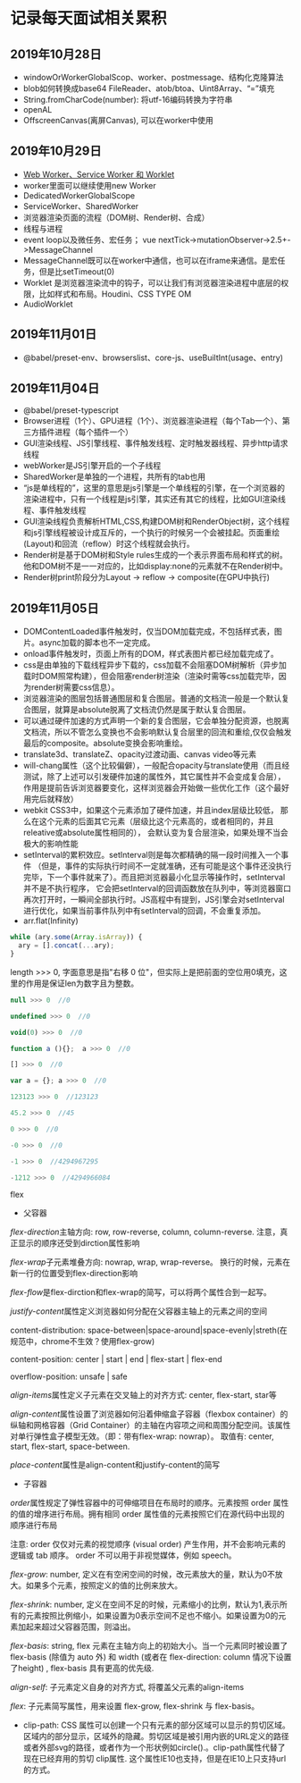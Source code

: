 # 记录每天面试相关累积

## 2019年10月28日

- windowOrWorkerGlobalScop、worker、postmessage、结构化克隆算法
- blob如何转换成base64 FileReader、atob/btoa、Uint8Array、“=”填充
- String.fromCharCode(number): 将utf-16编码转换为字符串
- openAL
- OffscreenCanvas(离屏Canvas), 可以在worker中使用

## 2019年10月29日

- [Web Worker、Service Worker 和 Worklet](https://juejin.im/entry/5c50f22ef265da616b1115a3)
- worker里面可以继续使用new Worker
- DedicatedWorkerGlobalScope
- ServiceWorker、SharedWorker
- 浏览器渲染页面的流程（DOM树、Render树、合成）
- 线程与进程
- event loop以及微任务、宏任务； vue nextTick->mutationObserver->2.5+->MessageChannel
- MessageChannel既可以在worker中通信，也可以在iframe来通信。是宏任务，但是比setTimeout(0)
- Worklet 是浏览器渲染流中的钩子，可以让我们有浏览器渲染进程中底层的权限，比如样式和布局。Houdini、CSS TYPE OM
- AudioWorklet

## 2019年11月01日

- @babel/preset-env、browserslist、core-js、useBuiltInt(usage、entry)

## 2019年11月04日

- @babel/preset-typescript
- Browser进程（1个）、GPU进程（1个）、浏览器渲染进程（每个Tab一个）、第三方插件进程（每个插件一个）
- GUI渲染线程、JS引擎线程、事件触发线程、定时触发器线程、异步http请求线程
- webWorker是JS引擎开启的一个子线程
- SharedWorker是单独的一个进程，共所有的tab也用
- “js是单线程的”，这里的意思是js引擎是一个单线程的引擎，在一个浏览器的渲染进程中，只有一个线程是js引擎，其实还有其它的线程，比如GUI渲染线程、事件触发线程
- GUI渲染线程负责解析HTML,CSS,构建DOM树和RenderObject树，这个线程和js引擎线程被设计成互斥的，一个执行的时候另一个会被挂起。页面重绘(Layout)和回流（reflow）时这个线程就会执行。
- Render树是基于DOM树和Style rules生成的一个表示界面布局和样式的树。他和DOM树不是一一对应的，比如display:none的元素就不在Render树中。
- Render树print阶段分为Layout -> reflow -> composite(在GPU中执行)

## 2019年11月05日

- DOMContentLoaded事件触发时，仅当DOM加载完成，不包括样式表，图片。async加载的脚本也不一定完成。
- onload事件触发时，页面上所有的DOM，样式表图片都已经加载完成了。
- css是由单独的下载线程异步下载的，css加载不会阻塞DOM树解析（异步加载时DOM照常构建），但会阻塞render树渲染（渲染时需等css加载完毕，因为render树需要css信息）。
- 浏览器渲染的图层包括普通图层和复合图层。普通的文档流一般是一个默认复合图层，就算是absolute脱离了文档流仍然是属于默认复合图层。
- 可以通过硬件加速的方式声明一个新的复合图层，它会单独分配资源，也脱离文档流，所以不管怎么变换也不会影响默认复合层里的回流和重绘,仅仅会触发最后的composite。absolute变换会影响重绘。
- translate3d、translateZ、opacity过渡动画、canvas video等元素
- will-chang属性（这个比较偏僻），一般配合opacity与translate使用（而且经测试，除了上述可以引发硬件加速的属性外，其它属性并不会变成复合层）， 作用是提前告诉浏览器要变化，这样浏览器会开始做一些优化工作（这个最好用完后就释放）
- webkit CSS3中，如果这个元素添加了硬件加速，并且index层级比较低， 那么在这个元素的后面其它元素（层级比这个元素高的，或者相同的，并且releative或absolute属性相同的）， 会默认变为复合层渲染，如果处理不当会极大的影响性能
- setInterval的累积效应。setInterval则是每次都精确的隔一段时间推入一个事件 （但是，事件的实际执行时间不一定就准确，还有可能是这个事件还没执行完毕，下一个事件就来了）。而且把浏览器最小化显示等操作时，setInterval并不是不执行程序， 它会把setInterval的回调函数放在队列中，等浏览器窗口再次打开时，一瞬间全部执行时。JS高程中有提到，JS引擎会对setInterval进行优化，如果当前事件队列中有setInterval的回调，不会重复添加。
- arr.flat(Infinity)

```js
while (ary.some(Array.isArray)) {
  ary = [].concat(...ary);
}
```

length >>> 0, 字面意思是指"右移 0 位"，但实际上是把前面的空位用0填充，这里的作用是保证len为数字且为整数。

```js
null >>> 0  //0

undefined >>> 0  //0

void(0) >>> 0  //0

function a (){};  a >>> 0  //0

[] >>> 0  //0

var a = {}; a >>> 0  //0

123123 >>> 0  //123123

45.2 >>> 0  //45

0 >>> 0  //0

-0 >>> 0  //0

-1 >>> 0  //4294967295

-1212 >>> 0  //4294966084
```

flex

- 父容器

*flex-direction*主轴方向: row, row-reverse, column, column-reverse. 注意，真正显示的顺序还受到dirction属性影响

*flex-wrap*子元素堆叠方向: nowrap, wrap, wrap-reverse。 换行的时候，元素在新一行的位置受到flex-direction影响

*flex-flow*是flex-dirction和flex-wrap的简写，可以将两个属性合到一起写。

*justify-content*属性定义浏览器如何分配在父容器主轴上的元素之间的空间

content-distribution: space-between|space-around|space-evenly|streth(在规范中，chrome不生效？使用flex-grow)

content-position: center | start | end | flex-start | flex-end

overflow-position: unsafe | safe

*align-items*属性定义子元素在交叉轴上的对齐方式: center, flex-start, star等

*align-content*属性设置了浏览器如何沿着伸缩盒子容器（flexbox container）的纵轴和网格容器（Grid Container）的主轴在内容项之间和周围分配空间。该属性对单行弹性盒子模型无效。（即：带有flex-wrap: nowrap）。 取值有: center, start, flex-start, space-between.

*place-content*属性是align-content和justify-content的简写

- 子容器

*order*属性规定了弹性容器中的可伸缩项目在布局时的顺序。元素按照 order 属性的值的增序进行布局。拥有相同 order 属性值的元素按照它们在源代码中出现的顺序进行布局

注意: order 仅仅对元素的视觉顺序 (visual order) 产生作用，并不会影响元素的逻辑或 tab 顺序。 order 不可以用于非视觉媒体，例如 speech。

*flex-grow*: number, 定义在有空闲空间的时候，改元素放大的量，默认为0不放大。如果多个元素，按照定义的值的比例来放大。

*flex-shrink*: number, 定义在空间不足的时候，元素缩小的比例，默认为1,表示所有的元素按照比例缩小，如果设置为0表示空间不足也不缩小。如果设置为0的元素加起来超过父容器范围，则溢出。

*flex-basis*: string, flex 元素在主轴方向上的初始大小。当一个元素同时被设置了 flex-basis (除值为 auto 外) 和 width (或者在 flex-direction: column 情况下设置了height) , flex-basis 具有更高的优先级.

*align-self*: 子元素定义自身的对齐方式, 将覆盖父元素的align-items

*flex*: 子元素简写属性，用来设置 flex-grow, flex-shrink 与 flex-basis。

- clip-path: CSS 属性可以创建一个只有元素的部分区域可以显示的剪切区域。区域内的部分显示，区域外的隐藏。剪切区域是被引用内嵌的URL定义的路径或者外部svg的路径，或者作为一个形状例如circle().。clip-path属性代替了现在已经弃用的剪切 clip属性. 这个属性IE10也支持，但是在IE10上只支持url的方式。

